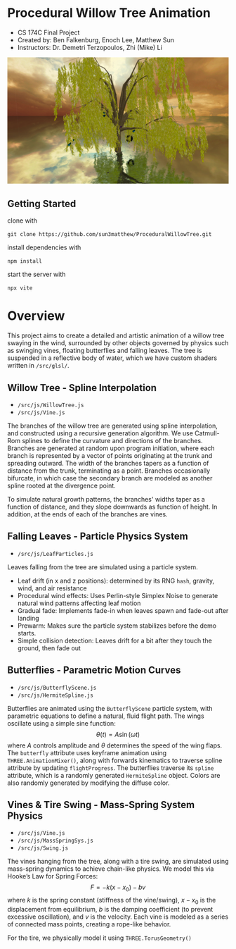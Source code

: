 # Procedural Willow Tree Animation
* CS 174C Final Project
* Created by: Ben Falkenburg, Enoch Lee, Matthew Sun
* Instructors: Dr. Demetri Terzopoulos, Zhi (Mike) Li

![Version 1](images/version-2.png)

## Getting Started

clone with
```
git clone https://github.com/sun3matthew/ProceduralWillowTree.git
```

install dependencies with
```
npm install
```

start the server with
```
npx vite
```

# Overview
This project aims to create a detailed and artistic animation of a willow tree swaying in the wind, surrounded by other objects governed by physics such as swinging vines, floating butterflies and falling leaves.
The tree is suspended in a reflective body of water, which we have custom shaders written in `/src/glsl/`.

## Willow Tree - Spline Interpolation
* `/src/js/WillowTree.js`
* `/src/js/Vine.js`


The branches of the willow tree are generated using spline interpolation, and constructed using a recursive generation algorithm.
We use Catmull-Rom splines to define the curvature and directions of the branches.
Branches are generated at random upon program initiation, where each branch is represented by a vector of points originating at the trunk and spreading outward.
The width of the branches tapers as a function of distance from the trunk, terminating as a point.
Branches occasionally bifurcate, in which case the secondary branch are modeled as another spline rooted at the divergence point.

To simulate natural growth patterns, the branches' widths taper as a function of distance, and they slope downwards as function of height. In addition, at the ends of each of the branches are vines.


## Falling Leaves - Particle Physics System
* `/src/js/LeafParticles.js`


Leaves falling from the tree are simulated using a particle system.
* Leaf drift (in x and z positions): determined by its RNG `hash`, gravity, wind, and air resistance
* Procedural wind effects: Uses Perlin-style Simplex Noise to generate natural wind patterns affecting leaf motion
* Gradual fade: Implements fade-in when leaves spawn and fade-out after landing
* Prewarm: Makes sure the particle system stabilizes before the demo starts.
* Simple collision detection: Leaves drift for a bit after they touch the ground, then fade out

## Butterflies - Parametric Motion Curves
* `/src/js/ButterflyScene.js`
* `/src/js/HermiteSpline.js`


Butterflies are animated using the `ButterflyScene` particle system, with parametric equations to define a natural, fluid flight path.
The wings oscillate using a simple sine function:
$$\theta(t) = A\sin(\omega t)$$
where $A$ controls amplitude and $\theta$ determines the speed of the wing flaps.
The `butterfly` attribute uses keyframe animation using `THREE.AnimationMixer()`, along with forwards kinematics to traverse spline attribute by updating `flightProgress`.
The butterflies traverse its `spline` attribute, which is a randomly generated `HermiteSpline` object.
Colors are also randomly generated by modifying the diffuse color.

## Vines & Tire Swing - Mass-Spring System Physics
* `/src/js/Vine.js`
* `/src/js/MassSpringSys.js`
* `/src/js/Swing.js`


The vines hanging from the tree, along with a tire swing, are simulated using mass-spring dynamics to achieve chain-like physics.
We model this via Hooke’s Law for Spring Forces: 
$$F = -k(x - x_0) - bv$$
where $k$ is the spring constant (stiffness of the vine/swing), $x-x_0$ is the displacement from equilibrium, $b$ is the damping coefficient (to prevent excessive oscillation), and $v$ is the velocity.
Each vine is modeled as a series of connected mass points, creating a rope-like behavior.

For the tire, we physically model it using `THREE.TorusGeometry()`